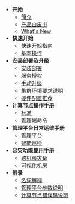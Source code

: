 <!--* README--><!--内容来自：https://www.hotdb.com/server-->
* **开始**
  * [简介](introduce.md)<!--内容来自：https://www.hotdb.com/server-->
  * [产品白皮书](white-paper.md)<!--内容来自：分布式事务数据库HotDB Server产品白皮书[v2.5.6].doc-->
  * [What's New](whats-new.md)
* **快速开始**
  * [快速开始指南](quick-start-guide.md)
  * [基本操作](basic-operations.md)
* **安装部署及升级**
  * [安装部署](install-and-deploy.md)<!--内容来自：分布式事务数据库HotDB Server-v2.5.6.1【安装部署】功能使用手册v1.0.doc-->
  * [服务授权](service-license.md)<!--内容来自：5.分布式事务数据库HotDB Server-v2.5.6.1【服务授权】功能使用手册v1.0.doc-->
  * [手动升级](manual-update.md)<!--内容来自：分布式事务数据库HotDB Server-v2.5.6【手动升级】功能使用手册v1.0.doc-->
  * [集群环境要求说明](cluster-environment-requirement.md)<!--内容来自：分布式事务数据库HotDB Server-【集群环境要求说明】V1.0.xlsx-->
  * [硬件配置推荐](hardware-config-recommendation.md)<!--内容来自：分布式事务数据库产品HotDB Server硬件配置推荐---热璞科技v3.2.xlsx-->
* **计算节点操作手册**
  * [标准](standard.md)<!--内容来自：分布式事务数据库HotDB Server-v2.5.6【标准】功能使用手册v1.0.doc-->
  * [管理端命令](management-port-command.md)<!--内容来自：分布式事务数据库HotDB Server-v2.5.6【管理端命令】功能使用手册v1.0.doc-->
* **管理平台日常运维手册**
  * [管理平台](hotdb-management.md)<!--内容来自：分布式事务数据库HotDB Server-v2.5.6.1【管理平台】功能使用手册v1.0.doc-->
  * [智能巡检](intelligent-inspection.md)<!--内容来自：分布式事务数据库HotDB Server-v2.5.6【智能巡检】功能使用手册v1.0.doc-->
* **容灾功能使用手册**
  * [跨机房灾备](cross-idc-disaster-recovery.md)<!--内容来自：分布式事务数据库HotDB Server-v2.5.6【跨机房灾备】功能使用手册v1.0.doc-->
  * [可视化机房](visual-idc.md)<!--内容来自：分布式事务数据库HotDB Server-v2.5.6【可视化机房切换、修复、移除、演练】功能使用手册v1.0.doc-->
* **附录**
  * [名词解释](glossary.md)<!--内容来自：分布式事务数据库HotDB Server-v2.5.6【名词解释】功能使用手册v1.0.doc-->
  * [管理平台参数说明](hotdb-management-parameters.md)<!--内容来自：HotDB Server&管理平台参数说明列表_2.5.6.xlsx-->
  * [计算节点错误码说明](hotdb-server-error-codes.md)<!--内容来自：分布式事务数据库HotDB Server-v2.5.6【计算节点错误码】v1.0.xlsx-->
